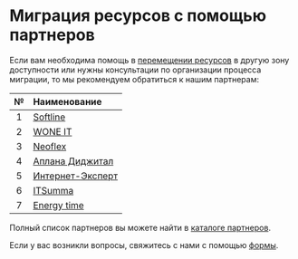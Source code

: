 # Миграция ресурсов с помощью партнеров

Если вам необходима помощь в [перемещении ресурсов](./zone-migration.md) в другую зону доступности или нужны консультации по организации процесса миграции, то мы рекомендуем обратиться к нашим партнерам:

|№|Наименование|
|:---:|:---|
|1|[Softline](https://yandex.cloud/ru/partners/catalogue/softline)|
|2|[WONE IT](https://yandex.cloud/ru/partners/catalogue/softwareone)|
|3|[Neoflex](https://yandex.cloud/ru/partners/catalogue/neoflex)|
|4|[Аплана Диджитал](https://yandex.cloud/ru/partners/catalogue/aplanadigital)|
|5|[Интернет-Эксперт](https://yandex.cloud/ru/partners/catalogue/i-ex)|
|6|[ITSumma](https://yandex.cloud/ru/partners/catalogue/itsumma)|
|7|[Energy time](https://yandex.cloud/ru/partners/catalogue/energytime)|

Полный список партнеров вы можете найти в [каталоге партнеров](https://yandex.cloud/ru/partners/catalogue?type=partners).

Если у вас возникли вопросы, свяжитесь с нами с помощью [формы](https://yandex.cloud/ru/blog#contact-form).